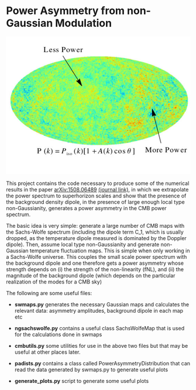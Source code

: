 # Power Asymmetry from non-Gaussian Modulation #
![map.jpg](https://github.com/sarojadhikari/powerasym/blob/master/figures/map.jpg)

This project contains the code necessary to produce some of the numerical results in the paper [arXiv:1508.06489](http://arxiv.org/abs/1508.06489) [(journal link)](http://journals.aps.org/prd/abstract/10.1103/PhysRevD.93.023524), in which we extrapolate the power spectrum to superhorizon scales and show that the presence of the background density dipole, in the presence of large enough local type non-Gaussianity, generates a power asymmetry in the CMB power spectrum.

The basic idea is very simple: generate a large number of CMB maps with the Sachs-Wolfe spectrum (including the dipole term C_1, which is usually dropped, as the temperature dipole measured is dominated by the Doppler dipole). Then, assume local type non-Gaussianity and generate non-Gaussian temperature fluctuation maps. This is simple when only working in a Sachs-Wolfe universe. This couples the small scale power spectrum with the background dipole and one therefore gets a power asymmetry whose strength depends on (i) the strength of the non-linearity (fNL), and (ii) the magnitude of the background dipole (which depends on the particular realization of the modes for a CMB sky)

The following are some useful files:

* **swmaps.py** generates the necessary Gaussian maps and calculates the relevant data: asymmetry amplitudes, background dipole in each map etc

* **ngsachswolfe.py** contains a useful class SachsWolfeMap that is used for the calculations done in swmaps

* **cmbutils.py** some utilities for use in the above two files but that may be useful at other places later.

* **padists.py** contains a class called PowerAsymmetryDistribution that can read the data generated by swmaps.py to generate useful plots

* **generate_plots.py** script to generate some useful plots
